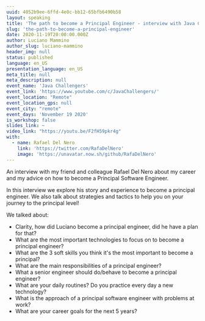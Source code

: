 ```yaml
---
uuid: 4052b9ee-6ffd-4e0c-bb12-65bfb6490b58
layout: speaking
title: 'The path to become a Principal Engineer - interview with Java Challengers'
slug: 'the-path-to-become-a-principal-engineer'
date: 2020-11-19T20:00:00.000Z
author: Luciano Mammino
author_slug: luciano-mammino
header_img: null
status: published
language: en_US
presentation_language: en_US
meta_title: null
meta_description: null
event_name: 'Java Challengers'
event_link: 'https://www.youtube.com/c/JavaChallengers/'
event_location: "Remote"
event_location_gps: null
event_city: "remote"
event_days: 'November 19 2020'
is_workshop: false
slides_link: ~
video_link: "https://youtu.be/F2fH59pkr4g"
with:
  - name: Rafael Del Nero
    link: 'https://twitter.com/RafaDelNero'
    image: 'https://unavatar.now.sh/github/RafaDelNero'
---
```


An interview with my friend and colleague Rafael Del Nero about my career and my advice on how to become a Principal Software Engineer.

In this interview we explore his story and experience to become a principal engineer. We also talk about strategies and tactics to help you on your journey to the principal level!

We talked about:
- Clarity, how did Luciano become a principal engineer, did he have a plan for that?
- What are the most important technologies to focus on to become a principal engineer?
- What are the 3 soft skills you think it's the most important to become a principal?
- What are the main responsibilities of a principal engineer?
- What a senior engineer should do/behave to become a principal engineer?
- What are your daily routines? Do you practice every day a new technology?
- What is the approach of a principal software engineer with problems at work?
- What are your career goals for the next 5 years?